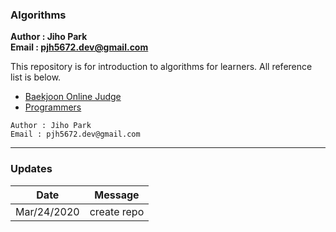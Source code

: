 ### Algorithms  
**Author : Jiho Park  
Email : pjh5672.dev@gmail.com**   

This repository is for introduction to algorithms for learners. All reference list is below.  
- [Baekjoon Online Judge](https://www.acmicpc.net/) 
- [Programmers](https://programmers.co.kr/top_programmers/introduce)

```
Author : Jiho Park  
Email : pjh5672.dev@gmail.com   
```
___
### Updates
| Date | Message |
|:---:|:---:|
| Mar/24/2020 | create repo |
